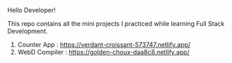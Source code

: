 Hello Developer!

This repo contains all the mini projects I practiced while learning Full Stack Development.

1. Counter App : https://verdant-croissant-573747.netlify.app/
2. WebD Compiler : https://golden-choux-daa8c8.netlify.app/

